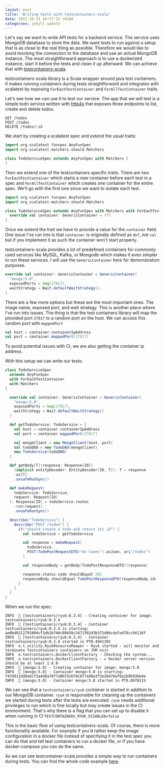 ```yaml
---
layout: post
title: 'Writing tests with testcontainers-scala'
date: 2022-10-31 16:57:22 +0100
categories: jekyll update
---
```


Let's say we want to write API tests for a backend service.
The service uses MongoDB database to store the data.
We want tests to run against a setup that is as close to the real thing as possible.
Therefore we would like to avoid mocking the connection to the database and use an
actual MongoDB instance.
The most straightforward approach is to use a dockerized instance, start it before the tests
and clean it up afterward.
We can achieve that with [testcontainers-scala](https://github.com/testcontainers/testcontainers-scala).

testcontainers-scala library is a Scala wrapper around java test containers.
It makes running containers during tests straightforward and integrates with scalatest
by exposing `ForEachTestContainer` and `ForAllTestContainer` traits.

Let's see how we can use it to test our service.
The app that we will test is a simple todo service written with [http4s](https://http4s.org/) that exposes three endpoints to list, create and delete todos.

```
GET /todos
POST /todos
DELETE /todos/:id
```

We start by creating a scalatest spec and extend the usual traits:

```scala
import org.scalatest.funspec.AnyFunSpec
import org.scalatest.matchers.should.Matchers

class TodoServiceSpec extends AnyFunSpec with Matchers {
}
```

Then we extend one of the testcontainers specific traits.
There are two `ForEachTestContainer` which starts a new container before each test in a spec
and `ForAllTestContainer` which creates one container for the entire spec.
We'll go with the first one since we want to isolate each test.

```scala
import org.scalatest.funspec.AnyFunSpec
import org.scalatest.matchers.should.Matchers

class TodoServiceSpec extends AnyFunSpec with Matchers with ForEachTestContainer {
  override val container: GenericContainer = ???
}
```

Once we extend the trait we have to provide a value for the `container` field.
One issue I've run into is that `container` is originally defined as `def`, not `val`
but if you implement it as such the container won't start properly.

testcontainers-scala provides a lot of predefined containers for commonly used
services like MySQL, Kafka, or Mongodb which makes it even simpler to run these services.
I will use the `GenericContainer` here for demonstration purposes.

```scala
override val container: GenericContainer = GenericContainer(
  "mongo:5.0",
  exposedPorts = Seq(27017),
  waitStrategy = Wait.defaultWaitStrategy(),
)
```

There are a few more options but these are the most important ones.
The image name, exposed port, and wait strategy.
This is another place where I've run into issues.
The thing is that the test containers library will map the provided
port `27017` to a random port on the host.
We can access this random port with `mappedPort`

```scala
val host = container.containerIpAddress
val port = container.mappedPort(27017)
```

To avoid potential issues with CI, we are also getting the container ip address.

With this setup we can write our tests:

```scala
class TodoServiceSpec
  extends AnyFunSpec
  with ForEachTestContainer
  with Matchers
{

  override val container: GenericContainer = GenericContainer(
    "mongo:5.0",
    exposedPorts = Seq(27017),
    waitStrategy = Wait.defaultWaitStrategy()
  )

  def getTodoService: TodoService = {
    val host = container.containerIpAddress
    val port = container.mappedPort(27017)

    val mongoClient = new MongoClient(host, port)
    val todoDAO = new TodoDAO(mongoClient)
    new TodoService(todoDAO)
  }

  def getBody[T](response: Response[IO])
    (implicit entityDecoder: EntityDecoder[IO, T]): T = response
    .as[T]
    .unsafeRunSync()

  def makeRequest(
    todoService: TodoService,
    request: Request[IO]
  ): Response[IO] = todoService.routes
    .run(request)
    .unsafeRunSync()

  describe("TodoService") {
    describe("POST /todos") {
      it("should create a todo and return its id") {
        val todoService = getTodoService

        val response = makeRequest(
          todoService,
          POST(TodoPostRequestDTO("do taxes").asJson, uri"/todos")
        )

        val responseBody = getBody[TodoPostResponseDTO](response)

        response.status.code shouldEqual 201
        responseBody shouldEqual TodoPostResponseDTO(responseBody.id)
      }
    }
  }
}
```

When we run the spec:
```
INFO  🐳 [testcontainers/ryuk:0.3.4] - Creating container for image: testcontainers/ryuk:0.3.4
INFO  🐳 [testcontainers/ryuk:0.3.4] - Container testcontainers/ryuk:0.3.4 is starting: ae0bd821279180dcf1db2b740c89658c3471392d3b371d86cdefad78cc94116f
INFO  🐳 [testcontainers/ryuk:0.3.4] - Container testcontainers/ryuk:0.3.4 started in PT0.494139S
INFO  o.t.utility.RyukResourceReaper - Ryuk started - will monitor and terminate Testcontainers containers on JVM exit
INFO  o.testcontainers.DockerClientFactory - Checking the system...
INFO  o.testcontainers.DockerClientFactory - ✔︎ Docker server version should be at least 1.6.0
INFO  🐳 [mongo:5.0] - Creating container for image: mongo:5.0
INFO  🐳 [mongo:5.0] - Container mongo:5.0 is starting: f47d911dd8a8cf3a438a70f7a8b75167dc877ad8a3f3e26478afba1b9b93bb4e
INFO  🐳 [mongo:5.0] - Container mongo:5.0 started in PT0.897011S
```

We can see that a `testcontainers/ryuk` container is started in addition to our MongoDB container.
`ryuk` is responsible for cleaning up the containers we started during tests after
the tests are executed. `ryuk` needs additional privileges to run which is fine locally
but may create issues in the CI environment. That's why there is a flag that you can set up
to disable it when running in CI `TESTCONTAINERS_RYUK_DISABLED=false`

This is the basic flow of using testcontainers-scala.
Of course, there is more functionality available. For example
if you'd rather keep the image configuration in a docker file instead
of specifying it in the test spec you can do that and tell test containers
to run a docker file, or if you have docker-compose you can do the same.

As we can see testcontainer-scala provides a simple way to run containers
during tests. You can find the whole code example [here](https://github.com/jcz2/test-containers).
